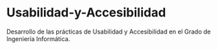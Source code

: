 # Usabilidad-y-Accesibilidad
Desarrollo de las prácticas de Usabilidad y Accesibilidad en el Grado de Ingeniería Informática.
